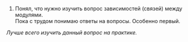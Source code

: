 1) Понял, что нужно изучить вопрос зависимостей (связей) между модулями.  
Пока с трудом понимаю ответы на вопросы. Особенно первый.

_Лучше всего изучить данный вопрос на практике._
